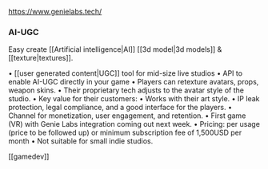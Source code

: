 https://www.genielabs.tech/
### AI-UGC
Easy create [[Artificial intelligence|AI]] [[3d model|3d models]] & [[texture|textures]].

• [[user generated content|UGC]] tool for mid-size live studios 
	• API to enable AI-UGC directly in your game 
	• Players can retexture avatars, props, weapon skins. 
• Their proprietary tech adjusts to the avatar style of the studio. 
• Key value for their customers: 
	• Works with their art style. 
	• IP leak protection, legal compliance, and a good interface for the players. 
	• Channel for monetization, user engagement, and retention. 
• First game (VR) with Genie Labs integration coming out next week. 
• Pricing: per usage (price to be followed up) or minimum subscription fee of 1,500USD per month 
• Not suitable for small indie studios. 

[[gamedev]]